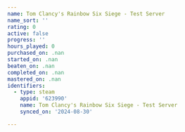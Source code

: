 ```yaml
---
name: Tom Clancy's Rainbow Six Siege - Test Server
name_sort: ''
rating: 0
active: false
progress: ''
hours_played: 0
purchased_on: .nan
started_on: .nan
beaten_on: .nan
completed_on: .nan
mastered_on: .nan
identifiers:
  - type: steam
    appid: '623990'
    name: Tom Clancy's Rainbow Six Siege - Test Server
    synced_on: '2024-08-30'

---
```

